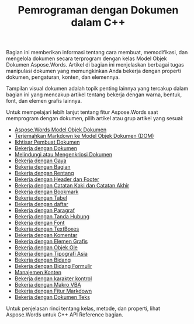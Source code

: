 ﻿---
title: Pemrograman dengan Dokumen dalam C++
second_title: Aspose.Words untuk C++
articleTitle: Pemrograman dengan Dokumen
linktitle: Pemrograman dengan Dokumen
type: docs
description: "Gunakan kelas Model Objek Dokumen Aspose.Words untuk membuat, memodifikasi, dan mengelola dokumen secara terprogram menggunakan C++. Bekerja dengan properti dokumen, pengaturan, dan konten, serta dengan tampilan dokumen melalui pengelolaan warna, bentuk, font, dan grafik lainnya."
weight: 50
url: /id/cpp/programming-with-documents/
---

Bagian ini memberikan informasi tentang cara membuat, memodifikasi, dan mengelola dokumen secara terprogram dengan kelas Model Objek Dokumen Aspose.Words. Artikel di bagian ini menjelaskan berbagai tugas manipulasi dokumen yang memungkinkan Anda bekerja dengan properti dokumen, pengaturan, konten, dan elemennya.

Tampilan visual dokumen adalah topik penting lainnya yang tercakup dalam bagian ini yang mencakup artikel tentang bekerja dengan warna, bentuk, font, dan elemen grafis lainnya.

Untuk mempelajari lebih lanjut tentang fitur Aspose.Words saat memprogram dengan dokumen, pilih artikel atau grup artikel yang sesuai:

- [Aspose.Words Model Objek Dokumen](/words/cpp/aspose-words-document-object-model/)
- [Terjemahkan Markdown ke Model Objek Dokumen (DOM)](/words/cpp/translate-markdown-to-document-object-model/)
- [Ikhtisar Pembuat Dokumen](/words/cpp/document-builder-overview/)
- [Bekerja dengan Dokumen](/words/cpp/working-with-document/)
- [Melindungi atau Mengenkripsi Dokumen](/words/cpp/protect-or-encrypt-a-document/)
- [Bekerja dengan Gaya](/words/cpp/working-with-styles-and-themes/)
- [Bekerja dengan Bagian](/words/cpp/working-with-sections/)
- [Bekerja dengan Rentang](/words/cpp/working-with-ranges/)
- [Bekerja dengan Header dan Footer](/words/cpp/working-with-headers-and-footers/)
- [Bekerja dengan Catatan Kaki dan Catatan Akhir](/words/cpp/working-with-footnote-and-endnote/)
- [Bekerja dengan Bookmark](/words/cpp/working-with-bookmarks/)
- [Bekerja dengan Tabel](/words/cpp/working-with-tables/)
- [Bekerja dengan daftar](/words/cpp/working-with-lists/)
- [Bekerja dengan Paragraf](/words/cpp/working-with-paragraphs/)
- [Bekerja dengan Tanda Hubung](/words/cpp/working-with-hyphenation/)
- [Bekerja dengan Font](/words/cpp/working-with-fonts/)
- [Bekerja dengan TextBoxes](/words/cpp/working-with-textboxes/)
- [Bekerja dengan Komentar](/words/cpp/working-with-comments/)
- [Bekerja dengan Elemen Grafis](/words/cpp/working-with-graphic-elements/)
- [Bekerja dengan Objek Ole](/words/cpp/working-with-ole-objects/)
- [Bekerja dengan Tipografi Asia](/words/cpp/working-with-asian-typography/)
- [Bekerja dengan Bidang](/words/cpp/working-with-fields/)
- [Bekerja dengan Bidang Formulir](/words/cpp/working-with-form-fields/)
- [Manajemen Konten](/words/cpp/contents-management/)
- [Bekerja dengan karakter kontrol](/words/cpp/working-with-control-characters/)
- [Bekerja dengan Makro VBA ](/words/cpp/working-with-vba-macros/)
- [Bekerja dengan Fitur Markdown ](/words/cpp/working-with-markdown-features/)
- [Bekerja dengan Dokumen Teks](/words/cpp/working-with-text-document/)

Untuk penjelasan rinci tentang kelas, metode, dan properti, lihat Aspose.Words untuk C++ API Reference bagian.